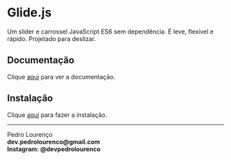 # Glide.js

Um slider e carrossel JavaScript ES6 sem dependência. É leve, flexível e rápido. Projetado para deslizar.

## Documentação

Clique [aqui](https://github.com/glidejs/glide) para ver a documentação.

## Instalação

Clique [aqui](https://www.npmjs.com/package/@glidejs/glide) para fazer a instalação.


<hr>
<stong>Pedro Lourenço</strong><br>
<Strong>dev.pedrolourenco@gmail.com</strong><br>
<Strong>Instagram: @devpedrolourenco</strong>